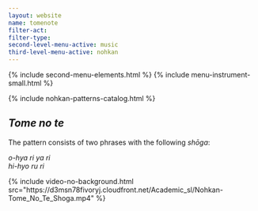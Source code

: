 ```yaml
---
layout: website
name: tomenote
filter-act:
filter-type:
second-level-menu-active: music
third-level-menu-active: nohkan
---
```


{% include second-menu-elements.html %} {% include menu-instrument-small.html %}

<main class="page-content">
  <div class="wrapper sidebar-contents">
    <aside class="sidebar-contents__table">
      {% include nohkan-patterns-catalog.html %}
    </aside>
    <section class="sidebar-contents__section">
      <div class="text-container">
        <h2><em>Tome no te</em></h2>
        <p>
          The pattern consists of two phrases with the following <em>shōga</em>:
        </p>
        <p>
          <em
            >o-hya ri ya ri<br />
            hi-hyo ru ri
          </em>
        </p>
        {% include video-no-background.html
        src="https://d3msn78fivoryj.cloudfront.net/Academic_sl/Nohkan-Tome_No_Te_Shoga.mp4"
        %}
      </div>
    </section>
  </div>
</main>
